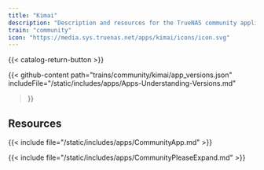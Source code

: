 ```yaml
---
title: "Kimai"
description: "Description and resources for the TrueNAS community application called Kimai."
train: "community"
icon: "https://media.sys.truenas.net/apps/kimai/icons/icon.svg"
---
```


{{< catalog-return-button >}}

{{< github-content 
    path="trains/community/kimai/app_versions.json"
    includeFile="/static/includes/apps/Apps-Understanding-Versions.md"
>}}

## Resources

{{< include file="/static/includes/apps/CommunityApp.md" >}}

{{< include file="/static/includes/apps/CommunityPleaseExpand.md" >}}
